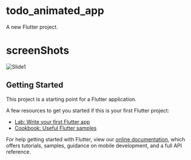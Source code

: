 # todo_animated_app

A new Flutter project.
# screenShots
![Slide1](https://user-images.githubusercontent.com/26098900/141539624-584b30af-b58e-4cd6-988d-78658d9fad98.PNG)


## Getting Started

This project is a starting point for a Flutter application.

A few resources to get you started if this is your first Flutter project:

- [Lab: Write your first Flutter app](https://flutter.dev/docs/get-started/codelab)
- [Cookbook: Useful Flutter samples](https://flutter.dev/docs/cookbook)

For help getting started with Flutter, view our
[online documentation](https://flutter.dev/docs), which offers tutorials,
samples, guidance on mobile development, and a full API reference.
